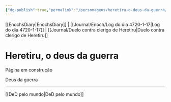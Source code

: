 ```yaml
---
{"dg-publish":true,"permalink":"/personagens/heretiru-o-deus-da-guerra/","dgHomeLink":true,"dgPassFrontmatter":false}
---
```


[[EnochsDiary|EnochsDiary]] | [[Journal/Enoch/Log do dia 4720-1-17|Log do dia 4720-1-17]] | [[Journal/Duelo contra clerigo de Heretiru|Duelo contra clerigo de Heretiru]] 

# Heretiru, o deus da guerra
Página em construção

Deus da guerra

---
[[DeD pelo mundo|DeD pelo mundo]] 
